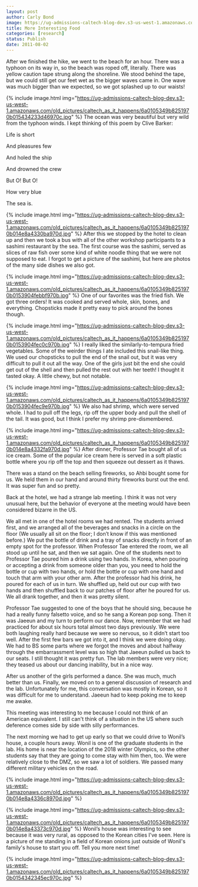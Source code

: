 ```yaml
---
layout: post
author: Carly Bond
image: https://ug-admissions-caltech-blog-dev.s3-us-west-1.amazonaws.com/old_pictures/caltech_as_it_happens/6a0105349b8251970b014e8a432fff970d.jpg
title: More Interesting Food
categories: [research]
status: Publish
date: 2011-08-02
---
```



After we finished the hike, we went to the beach for an hour. There was a typhoon on its way in, so the beach was roped off, literally. There was yellow caution tape strung along the shoreline. We stood behind the tape, but we could still get our feet wet as the bigger waves came in. One wave was much bigger than we expected, so we got splashed up to our waists!


{% include image.html img="https://ug-admissions-caltech-blog-dev.s3-us-west-1.amazonaws.com/old_pictures/caltech_as_it_happens/6a0105349b8251970b015434233d46970c.jpg" %}
The ocean was very beautiful but very wild from the typhoon winds. I kept thinking of this poem by Clive Barker:

Life is short

And pleasures few

And holed the ship

And drowned the crew

But O! But O!

How very blue

The sea is.


{% include image.html img="https://ug-admissions-caltech-blog-dev.s3-us-west-1.amazonaws.com/old_pictures/caltech_as_it_happens/6a0105349b8251970b014e8a4330ba970d.jpg" %}
After this we stopped by the hotel to clean up and then we took a bus with all of the other workshop participants to a sashimi restaurant by the sea. The first course was the sashimi, served as slices of raw fish over some kind of white noodle thing that we were not supposed to eat. I forgot to get a picture of the sashimi, but here are photos of the many side dishes we also got.


{% include image.html img="https://ug-admissions-caltech-blog-dev.s3-us-west-1.amazonaws.com/old_pictures/caltech_as_it_happens/6a0105349b8251970b0153904febbf970b.jpg" %}
One of our favorites was the fried fish. We got three orders! It was cooked and served whole, skin, bones, and everything. Chopsticks made it pretty easy to pick around the bones though.


{% include image.html img="https://ug-admissions-caltech-blog-dev.s3-us-west-1.amazonaws.com/old_pictures/caltech_as_it_happens/6a0105349b8251970b0153904fec0c970b.jpg" %}
I really liked the similarly-to-tempura fried vegetables. Some of the weirder things I ate included this snail-like thing. We used our chopsticks to pull the end of the snail out, but it was very difficult to pull it out all the way. One of the girls just bit the end she could get out of the shell and then pulled the rest out with her teeth! I thought it tasted okay. A little chewy, but not notable.


{% include image.html img="https://ug-admissions-caltech-blog-dev.s3-us-west-1.amazonaws.com/old_pictures/caltech_as_it_happens/6a0105349b8251970b0153904fec9e970b.jpg" %}
We also had shrimp, which were served whole. I had to pull off the legs, rip off the upper body and pull the shell of the tail. It was good, but I think I prefer my shrimp pre-dismembered.


{% include image.html img="https://ug-admissions-caltech-blog-dev.s3-us-west-1.amazonaws.com/old_pictures/caltech_as_it_happens/6a0105349b8251970b014e8a4332fa970d.jpg" %}
After dinner, Professor Tae bought all of us ice cream. Some of the popular ice cream here is served in a soft plastic bottle where you rip off the top and then squeeze out dessert as it thaws.

There was a stand on the beach selling fireworks, so Ahbi bought some for us. We held them in our hand and around thirty fireworks burst out the end. It was super fun and so pretty.

Back at the hotel, we had a strange lab meeting. I think it was not very unusual here, but the behavior of everyone at the meeting would have been considered bizarre in the US.

We all met in one of the hotel rooms we had rented. The students arrived first, and we arranged all of the beverages and snacks in a circle on the floor (We usually all sit on the floor; I don’t know if this was mentioned before.) We put the bottle of drink and a tray of snacks directly in front of an empty spot for the professor. When Professor Tae entered the room, we all stood up until he sat, and then we sat again. One of the students next to Professor Tae poured him a drink using two hands. In Korea, when pouring or accepting a drink from someone older than you, you need to hold the bottle or cup with two hands, or hold the bottle or cup with one hand and touch that arm with your other arm. After the professor had his drink, he poured for each of us in turn. We shuffled up, held out our cup with two hands and then shuffled back to our patches of floor after he poured for us. We all drank together, and then it was pretty silent.

Professor Tae suggested to one of the boys that he should sing, because he had a really funny falsetto voice, and so he sang a Korean pop song. Then it was Jaeeun and my turn to perform our dance. Now, remember that we had practiced for about six hours total almost two days previously. We were both laughing really hard because we were so nervous, so it didn’t start too well. After the first few bars we got into it, and I think we were doing okay. We had to BS some parts where we forgot the moves and about halfway through the embarrassment level was so high that Jaeeun pulled us back to our seats. I still thought it was pretty fun. The lab members were very nice; they teased us about our dancing inability, but in a nice way.

After us another of the girls performed a dance. She was much, much better than us. Finally, we moved on to a general discussion of research and the lab. Unfortunately for me, this conversation was mostly in Korean, so it was difficult for me to understand. Jaeeun had to keep poking me to keep me awake.

This meeting was interesting to me because I could not think of an American equivalent. I still can't think of a situation in the US where such deference comes side by side with silly performances.

The next morning we had to get up early so that we could drive to Wonil’s house, a couple hours away. Wonil is one of the graduate students in the lab. His home is near the location of the 2018 winter Olympics, so the other students say that they are going to come stay with him then, too. We were relatively close to the DMZ, so we saw a lot of soldiers. We passed many different military vehicles on the road.


{% include image.html img="https://ug-admissions-caltech-blog-dev.s3-us-west-1.amazonaws.com/old_pictures/caltech_as_it_happens/6a0105349b8251970b014e8a4336c8970d.jpg" %}


{% include image.html img="https://ug-admissions-caltech-blog-dev.s3-us-west-1.amazonaws.com/old_pictures/caltech_as_it_happens/6a0105349b8251970b014e8a43373c970d.jpg" %}
Wonil’s house was interesting to see because it was very rural, as opposed to the Korean cities I’ve seen. Here is a picture of me standing in a field of Korean onions just outside of Wonil's family's house to start you off. Tell you more next time!

{% include image.html img="https://ug-admissions-caltech-blog-dev.s3-us-west-1.amazonaws.com/old_pictures/caltech_as_it_happens/6a0105349b8251970b0154342345ec970c.jpg" %}
